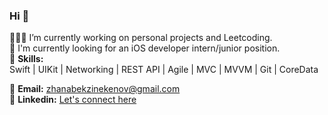### Hi 👋
👨🏻‍💻  I’m currently working on personal projects and Leetcoding.  
🔎  I'm currently looking for an iOS developer intern/junior position.  
🎩  **Skills:**   
Swift | UIKit | Networking | REST API | Agile | MVC | MVVM | Git | CoreData   

📩  **Email:** zhanabekzinekenov@gmail.com  
🔗  **Linkedin:** [Let's connect here](https://www.linkedin.com/in/zhanabek-zinekenov/)
<!--
**ZhanabekZ/ZhanabekZ** is a ✨ _special_ ✨ repository because its `README.md` (this file) appears on your GitHub profile.

Here are some ideas to get you started:

- 🔭 I’m currently working on ...
- 🌱 I’m currently learning ...
- 👯 I’m looking to collaborate on ...
- 🤔 I’m looking for help with ...
- 💬 Ask me about ...
- 📫 How to reach me: ...
- 😄 Pronouns: ...
- ⚡ Fun fact: ...
-->
